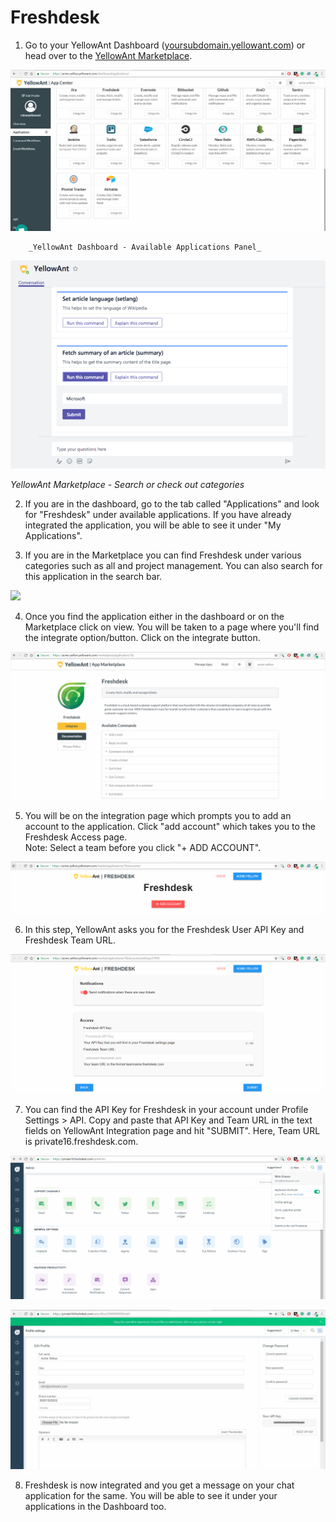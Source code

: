 # Freshdesk

1. Go to your YellowAnt Dashboard \([yoursubdomain.yellowant.com](https://github.com/yellowanthq/yellowant-help-center/tree/bdad19066023aa6a8b667a1d6f05b72945b49759/yoursubdomain.yellowant.com)\) or head over to the [YellowAnt Marketplace](https://www.yellowant.com/marketplace). 

![](../../.gitbook/assets/image%20%28166%29.png)

        _YellowAnt Dashboard - Available Applications Panel_

![](../../.gitbook/assets/image%20%28254%29.png)

_YellowAnt Marketplace - Search or check out categories_

2. If you are in the dashboard, go to the tab called "Applications" and look for "Freshdesk" under available applications. If you have already integrated the application, you will be able to see it under "My Applications".

3. If you are in the Marketplace you can find Freshdesk under various categories such as all and project management. You can also search for this application in the search bar.

![](../../.gitbook/assets/fresh1.png)

4. Once you find the application either in the dashboard or on the Marketplace click on view. You will be taken to a page where you'll find the integrate option/button. Click on the integrate button.  


![](../../.gitbook/assets/image%20%2862%29.png)

5. You will be on the integration page which prompts you to add an account to the application. Click "add account" which takes you to the Freshdesk Access page.  
Note: Select a team before you click "+ ADD ACCOUNT".  


![](../../.gitbook/assets/image%20%28296%29.png)

6. In this step, YellowAnt asks you for the Freshdesk User API Key and Freshdesk Team URL.  


![](../../.gitbook/assets/image%20%28301%29.png)

7. You can find the API Key for Freshdesk in your account under Profile Settings &gt; API. Copy and paste that API Key and Team URL in the text fields on YellowAnt Integration page and hit "SUBMIT". Here, Team URL is private16.freshdesk.com.  


![](../../.gitbook/assets/image%20%28212%29.png)

![](../../.gitbook/assets/image%20%2849%29.png)

8. Freshdesk is now integrated and you get a message on your chat application for the same. You will be able to see it under your applications in the Dashboard too.

